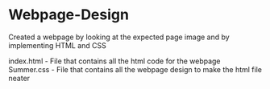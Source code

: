 # Webpage-Design
Created a webpage by looking at the expected page image and by implementing HTML and CSS

index.html - File that contains all the html code for the webpage
Summer.css - File that contains all the webpage design to make the html file neater

